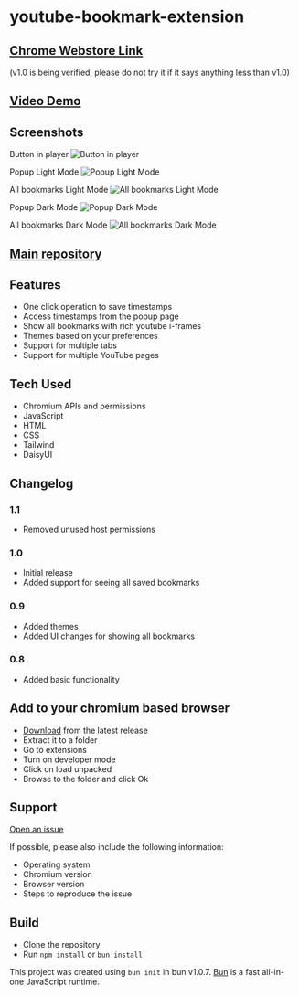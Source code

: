 # youtube-bookmark-extension

## [Chrome Webstore Link](https://chromewebstore.google.com/detail/youtube-bookmarker/klmdcdoegkdbbpkbfaaflmadoiboplbl)

(v1.0 is being verified, please do not try it if it says anything less than v1.0)

## [Video Demo](https://youtu.be/RtcAkdANDSg)

## Screenshots

Button in player
![Button in player](https://github.com/shah9380/TeamUnityBase/assets/25417313/376f8386-61eb-4694-b5fa-e5d761d82004)

Popup Light Mode
![Popup Light Mode](https://github.com/shah9380/TeamUnityBase/assets/25417313/39c21441-9d16-4292-a89d-257d8592ad50)

All bookmarks Light Mode
![All bookmarks Light Mode](https://github.com/shah9380/TeamUnityBase/assets/25417313/b0e58b0c-52f9-4419-9323-62496e89e619)

Popup Dark Mode
![Popup Dark Mode](https://github.com/shah9380/TeamUnityBase/assets/25417313/4dd16f7c-95ee-40a8-be69-384b399207bd)

All bookmarks Dark Mode
![All bookmarks Dark Mode](https://github.com/shah9380/TeamUnityBase/assets/25417313/b90ebccf-a982-4a97-80f2-414f0c057075)



## [Main repository](https://github.com/nirzon47/youtube-bookmark-extension)

## Features

- One click operation to save timestamps
- Access timestamps from the popup page
- Show all bookmarks with rich youtube i-frames
- Themes based on your preferences
- Support for multiple tabs
- Support for multiple YouTube pages

## Tech Used

- Chromium APIs and permissions
- JavaScript
- HTML
- CSS
- Tailwind
- DaisyUI

## Changelog

### 1.1

- Removed unused host permissions

### 1.0

- Initial release
- Added support for seeing all saved bookmarks

### 0.9

- Added themes
- Added UI changes for showing all bookmarks

### 0.8

- Added basic functionality

## Add to your chromium based browser

- [Download](https://github.com/nirzon47/youtube-bookmark-extension/releases/latest) from the latest release
- Extract it to a folder
- Go to extensions
- Turn on developer mode
- Click on load unpacked
- Browse to the folder and click Ok

## Support

[Open an issue](https://github.com/nirzon47/youtube-bookmark-extension/issues/new)

If possible, please also include the following information:

- Operating system
- Chromium version
- Browser version
- Steps to reproduce the issue

## Build

- Clone the repository
- Run `npm install` or `bun install`

This project was created using `bun init` in bun v1.0.7. [Bun](https://bun.sh) is a fast all-in-one JavaScript runtime.
